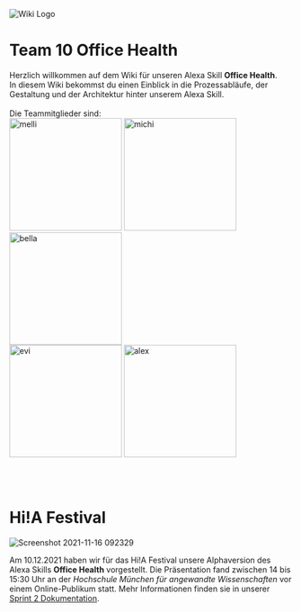 ![Wiki Logo](https://github.com/ID-Start-Winter21/start-team-10/blob/518f6950ced123da67d7d2153479230ac71e6232/img-folder/wiki_banner.png)

# Team 10 **Office Health** <br>
 
Herzlich willkommen auf dem Wiki für unseren Alexa Skill **Office Health**. <br>
In diesem Wiki bekommst du einen Einblick in die Prozessabläufe, der Gestaltung und der Architektur hinter unserem Alexa Skill. <br><br>
Die Teammitglieder sind:<br>
 [<img src="https://user-images.githubusercontent.com/91656527/145688039-a4a06c5f-7851-4f35-96af-9e0a8ab832fc.png" alt="melli" width="200"/>](https://github.com/bauer30) 
[<img src="https://user-images.githubusercontent.com/91656527/145688062-d204f912-3dcb-4514-b032-198d7fc35b01.png" alt="michi" width="200"/>](https://github.com/m-m-mic)
 [<img src="https://user-images.githubusercontent.com/91656527/145688084-d58fb909-383b-43c8-aa16-28bcddd958d4.png" alt="bella" width="200"/>](https://github.com/IchIsabella) <br>
[<img src="https://user-images.githubusercontent.com/91656527/145688100-a224721e-a1d6-4462-adb3-9b3509a09e30.png" alt="evi" width="200"/>](https://github.com/madlmaedl) 
[<img src="https://user-images.githubusercontent.com/91656527/145688114-609bff37-3be9-477a-a966-b769fbd98ea7.png" alt="alex" width="200"/>](https://github.com/Woodime) <br>

<br> <br>

# Hi!A Festival

![Screenshot 2021-11-16 092329](https://user-images.githubusercontent.com/91656527/141948038-3734fea3-f998-4b1d-ac7b-9cbe3a26b95a.png)

Am 10.12.2021 haben wir für das Hi!A Festival unsere Alphaversion des Alexa Skills **Office Health** vorgestellt. Die Präsentation fand zwischen 14 bis 15:30 Uhr an der _Hochschule München für angewandte Wissenschaften_ vor einem Online-Publikum statt. Mehr Informationen finden sie in unserer [Sprint 2 Dokumentation](https://github.com/ID-Start-Winter21/start-team-10/wiki/Sprint-2#hia-festival).